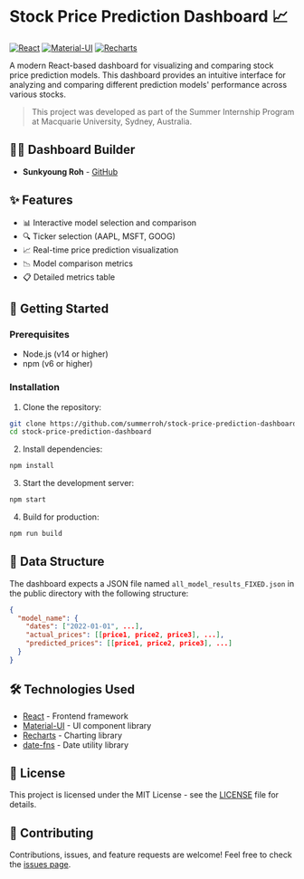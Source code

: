 # Stock Price Prediction Dashboard 📈

[![React](https://img.shields.io/badge/React-20232A?style=for-the-badge&logo=react&logoColor=61DAFB)](https://reactjs.org/)
[![Material-UI](https://img.shields.io/badge/Material--UI-0081CB?style=for-the-badge&logo=material-ui&logoColor=white)](https://mui.com/)
[![Recharts](https://img.shields.io/badge/Recharts-FF4088?style=for-the-badge&logo=recharts&logoColor=white)](https://recharts.org/)

A modern React-based dashboard for visualizing and comparing stock price prediction models. This dashboard provides an intuitive interface for analyzing and comparing different prediction models' performance across various stocks.

> This project was developed as part of the Summer Internship Program at Macquarie University, Sydney, Australia.

## 👨‍💻 Dashboard Builder

- **Sunkyoung Roh** - [GitHub](https://github.com/summerroh)

## ✨ Features

- 📊 Interactive model selection and comparison
- 🔍 Ticker selection (AAPL, MSFT, GOOG)
- 📈 Real-time price prediction visualization
- 📉 Model comparison metrics
- 📋 Detailed metrics table

## 🚀 Getting Started

### Prerequisites

- Node.js (v14 or higher)
- npm (v6 or higher)

### Installation

1. Clone the repository:

```bash
git clone https://github.com/summerroh/stock-price-prediction-dashboard.git
cd stock-price-prediction-dashboard
```

2. Install dependencies:

```bash
npm install
```

3. Start the development server:

```bash
npm start
```

4. Build for production:

```bash
npm run build
```

## 📁 Data Structure

The dashboard expects a JSON file named `all_model_results_FIXED.json` in the public directory with the following structure:

```json
{
  "model_name": {
    "dates": ["2022-01-01", ...],
    "actual_prices": [[price1, price2, price3], ...],
    "predicted_prices": [[price1, price2, price3], ...]
  }
}
```

## 🛠️ Technologies Used

- [React](https://reactjs.org/) - Frontend framework
- [Material-UI](https://mui.com/) - UI component library
- [Recharts](https://recharts.org/) - Charting library
- [date-fns](https://date-fns.org/) - Date utility library

## 📝 License

This project is licensed under the MIT License - see the [LICENSE](LICENSE) file for details.

## 🤝 Contributing

Contributions, issues, and feature requests are welcome! Feel free to check the [issues page](https://github.com/summerroh/stock-price-prediction-dashboard/issues).
